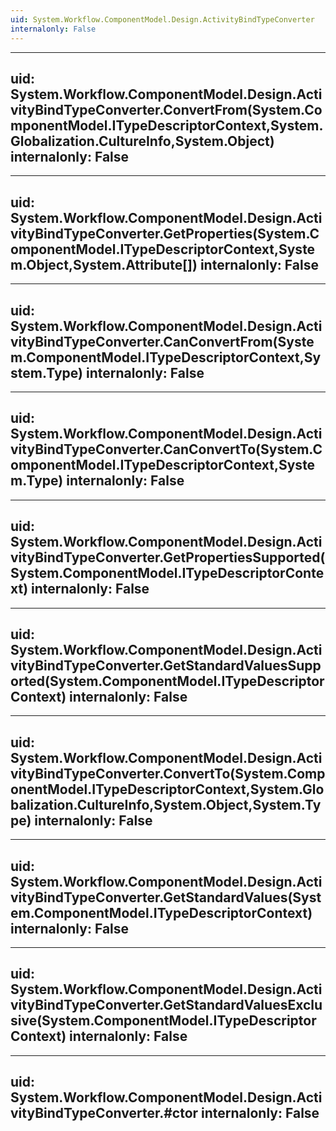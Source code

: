 ```yaml
---
uid: System.Workflow.ComponentModel.Design.ActivityBindTypeConverter
internalonly: False
---
```


---
uid: System.Workflow.ComponentModel.Design.ActivityBindTypeConverter.ConvertFrom(System.ComponentModel.ITypeDescriptorContext,System.Globalization.CultureInfo,System.Object)
internalonly: False
---

---
uid: System.Workflow.ComponentModel.Design.ActivityBindTypeConverter.GetProperties(System.ComponentModel.ITypeDescriptorContext,System.Object,System.Attribute[])
internalonly: False
---

---
uid: System.Workflow.ComponentModel.Design.ActivityBindTypeConverter.CanConvertFrom(System.ComponentModel.ITypeDescriptorContext,System.Type)
internalonly: False
---

---
uid: System.Workflow.ComponentModel.Design.ActivityBindTypeConverter.CanConvertTo(System.ComponentModel.ITypeDescriptorContext,System.Type)
internalonly: False
---

---
uid: System.Workflow.ComponentModel.Design.ActivityBindTypeConverter.GetPropertiesSupported(System.ComponentModel.ITypeDescriptorContext)
internalonly: False
---

---
uid: System.Workflow.ComponentModel.Design.ActivityBindTypeConverter.GetStandardValuesSupported(System.ComponentModel.ITypeDescriptorContext)
internalonly: False
---

---
uid: System.Workflow.ComponentModel.Design.ActivityBindTypeConverter.ConvertTo(System.ComponentModel.ITypeDescriptorContext,System.Globalization.CultureInfo,System.Object,System.Type)
internalonly: False
---

---
uid: System.Workflow.ComponentModel.Design.ActivityBindTypeConverter.GetStandardValues(System.ComponentModel.ITypeDescriptorContext)
internalonly: False
---

---
uid: System.Workflow.ComponentModel.Design.ActivityBindTypeConverter.GetStandardValuesExclusive(System.ComponentModel.ITypeDescriptorContext)
internalonly: False
---

---
uid: System.Workflow.ComponentModel.Design.ActivityBindTypeConverter.#ctor
internalonly: False
---
